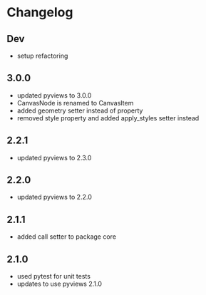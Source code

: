 # Changelog

## Dev
- setup refactoring

## 3.0.0

- updated pyviews to 3.0.0
- CanvasNode is renamed to CanvasItem
- added geometry setter instead of property
- removed style property and added apply_styles setter instead

## 2.2.1

- updated pyviews to 2.3.0

## 2.2.0

- updated pyviews to 2.2.0

## 2.1.1

- added call setter to package core

## 2.1.0

- used pytest for unit tests
- updates to use pyviews 2.1.0
